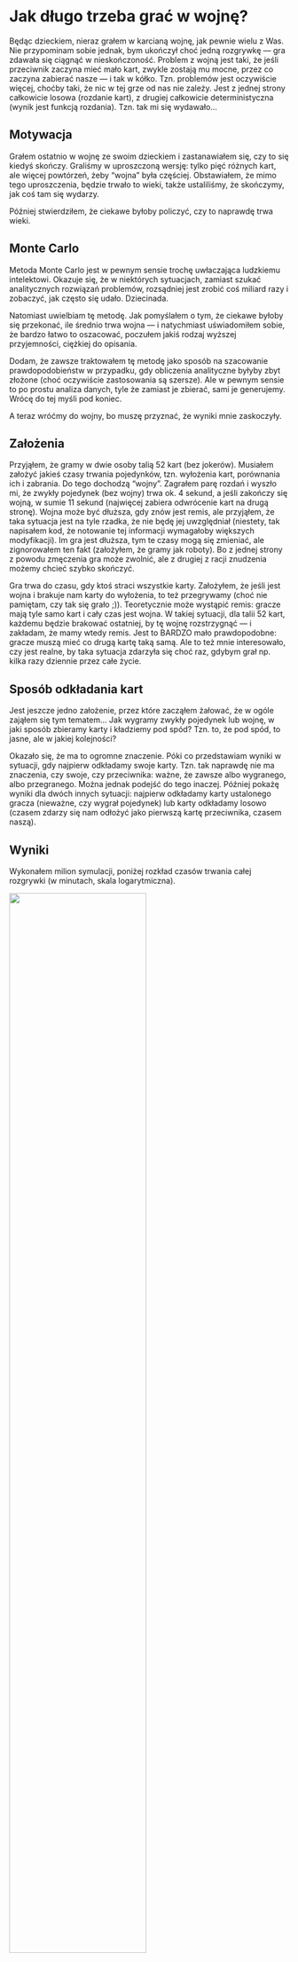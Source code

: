 Jak długo trzeba grać w wojnę?
================

Będąc dzieckiem, nieraz grałem w karcianą wojnę, jak pewnie wielu z Was.
Nie przypominam sobie jednak, bym ukończył choć jedną rozgrywkę — gra
zdawała się ciągnąć w nieskończoność. Problem z wojną jest taki, że
jeśli przeciwnik zaczyna mieć mało kart, zwykle zostają mu mocne, przez
co zaczyna zabierać nasze — i tak w kółko. Tzn. problemów jest
oczywiście więcej, choćby taki, że nic w tej grze od nas nie zależy.
Jest z jednej strony całkowicie losowa (rozdanie kart), z drugiej
całkowicie deterministyczna (wynik jest funkcją rozdania). Tzn. tak mi
się wydawało…

## Motywacja

Grałem ostatnio w wojnę ze swoim dzieckiem i zastanawiałem się, czy to
się kiedyś skończy. Graliśmy w uproszczoną wersję: tylko pięć różnych
kart, ale więcej powtórzeń, żeby “wojna” była częściej. Obstawiałem, że
mimo tego uproszczenia, będzie trwało to wieki, także ustaliliśmy, że
skończymy, jak coś tam się wydarzy.

Później stwierdziłem, że ciekawe byłoby policzyć, czy to naprawdę trwa
wieki.

## Monte Carlo

Metoda Monte Carlo jest w pewnym sensie trochę uwłaczająca ludzkiemu
intelektowi. Okazuje się, że w niektórych sytuacjach, zamiast szukać
analitycznych rozwiązań problemów, rozsądniej jest zrobić coś miliard
razy i zobaczyć, jak często się udało. Dziecinada.

Natomiast uwielbiam tę metodę. Jak pomyślałem o tym, że ciekawe byłoby
się przekonać, ile średnio trwa wojna — i natychmiast uświadomiłem
sobie, że bardzo łatwo to oszacować, poczułem jakiś rodzaj wyższej
przyjemności, ciężkiej do opisania.

Dodam, że zawsze traktowałem tę metodę jako sposób na szacowanie
prawdopodobieństw w przypadku, gdy obliczenia analityczne byłyby zbyt
złożone (choć oczywiście zastosowania są szersze). Ale w pewnym sensie
to po prostu analiza danych, tyle że zamiast je zbierać, sami je
generujemy. Wrócę do tej myśli pod koniec.

A teraz wróćmy do wojny, bo muszę przyznać, że wyniki mnie zaskoczyły.

## Założenia

Przyjąłem, że gramy w dwie osoby talią 52 kart (bez jokerów). Musiałem
założyć jakieś czasy trwania pojedynków, tzn. wyłożenia kart, porównania
ich i zabrania. Do tego dochodzą “wojny”. Zagrałem parę rozdań i wyszło
mi, że zwykły pojedynek (bez wojny) trwa ok. 4 sekund, a jeśli zakończy
się wojną, w sumie 11 sekund (najwięcej zabiera odwrócenie kart na drugą
stronę). Wojna może być dłuższa, gdy znów jest remis, ale przyjąłem, że
taka sytuacja jest na tyle rzadka, że nie będę jej uwzględniał
(niestety, tak napisałem kod, że notowanie tej informacji wymagałoby
większych modyfikacji). Im gra jest dłuższa, tym te czasy mogą się
zmieniać, ale zignorowałem ten fakt (założyłem, że gramy jak roboty). Bo
z jednej strony z powodu zmęczenia gra może zwolnić, ale z drugiej z
racji znudzenia możemy chcieć szybko skończyć.

Gra trwa do czasu, gdy ktoś straci wszystkie karty. Założyłem, że jeśli
jest wojna i brakuje nam karty do wyłożenia, to też przegrywamy (choć
nie pamiętam, czy tak się grało ;)). Teoretycznie może wystąpić remis:
gracze mają tyle samo kart i cały czas jest wojna. W takiej sytuacji,
dla talii 52 kart, każdemu będzie brakować ostatniej, by tę wojnę
rozstrzygnąć — i zakładam, że mamy wtedy remis. Jest to BARDZO mało
prawdopodobne: gracze muszą mieć co drugą kartę taką samą. Ale to też
mnie interesowało, czy jest realne, by taka sytuacja zdarzyła się choć
raz, gdybym grał np. kilka razy dziennie przez całe życie.

## Sposób odkładania kart

Jest jeszcze jedno założenie, przez które zacząłem żałować, że w ogóle
zająłem się tym tematem… Jak wygramy zwykły pojedynek lub wojnę, w jaki
sposób zbieramy karty i kładziemy pod spód? Tzn. to, że pod spód, to
jasne, ale w jakiej kolejności?

Okazało się, że ma to ogromne znaczenie. Póki co przedstawiam wyniki w
sytuacji, gdy najpierw odkładamy swoje karty. Tzn. tak naprawdę nie ma
znaczenia, czy swoje, czy przeciwnika: ważne, że zawsze albo wygranego,
albo przegranego. Można jednak podejść do tego inaczej. Później pokażę
wyniki dla dwóch innych sytuacji: najpierw odkładamy karty ustalonego
gracza (nieważne, czy wygrał pojedynek) lub karty odkładamy losowo
(czasem zdarzy się nam odłożyć jako pierwszą kartę przeciwnika, czasem
naszą).

## Wyniki

Wykonałem milion symulacji, poniżej rozkład czasów trwania całej
rozgrywki (w minutach, skala logarytmiczna).

<img src="unnamed-chunk-4-1.png" style="width:70.0%"
data-fig-align="center" />

Przeciętnie cała gra trwa od 10 do 28 minut (rozstęp kwartylowy),
średnia arytmetyczna 22 minuty, 96% rozgrywek kończy się przed upływem
godziny. Najdłuższa trwała 4 godziny.

Szczerze mówiąc, spodziewałem się znacznie dłuższych czasów. Cóż, gdy
jest się dzieckiem, czas biegnie inaczej — może tu należy szukać
wyjaśnienia. Poza tym, te założone przeze mnie czasy pojedynków są
pewnie dłuższe u dzieci. Natomiast jak się okaże, być może to nie jest
tylko kwestia poczucia czasu.

## Remisy

A jaka jest szansa na remis? W moim milionie symulacji taka sytuacja nie
zdarzyła się ani razu, w takim razie na pewno jest rzadka. Chciałem
jednak lepiej to oszacować. Problem w tym, że zwiększanie liczby
symulacji niewiele dało — tzn. przekonałem się jedynie, że jest to
jeszcze rzadsze. W końcu jednak symulacje zaczęły trwać tak długo, że
musiałem zrezygnować z tego podejścia (i całe szczęście).

Być może da się to policzyć analitycznie, ale jak zacząłem o tym myśleć,
rozbolała mnie głowa. Wiadomo, że remisy wystąpią, jeśli co druga karta
jest taka sama. Łatwo policzyć, jakie jest prawdopodobieństwo, że tak
się rozłożą karty od razu po rozdaniu. Ale trzeba jeszcze uwzględnić
wszystkie przypadki, które zbiegają do tego rozkładu…

Podszedłem do tego w następujący sposób. Im mniejsza talia kart, tym
remisy są bardziej prawdopodobne. Wykonam obliczenia dla 12 kart, 16,
20, itd. (chcę mieć cztery kolory, stąd wielkość talii dzieli się przez
cztery). Najpewniej będzie dało się zauważyć pewną zależność i
przedłużając ją, oszacuję wynik dla 52 kart.

Dodam, że dla niewielkich wielkości talii można rozpatrywać wszystkie
możliwe permutacje (zamiast je losować), ale wyszło mi, że już dla 16
jest ich ponad 30 milionów (mimo że wziąłem pod uwagę tylko unikalne
permutacje pod względem starszeństwa kart i nie odróżniałem pierwszego
gracza od drugiego).

Poniżej szacowane prawdopodobieństwa remisu dla różnych wielkości talii
(oś Y w skali logarytmicznej). Zwiększyłem liczbę symulacji do minimum
10 milionów, dla większej liczby kart nawet do 100 milionów (bo
prawdopodobieństwa stają się bardzo małe).

<img src="unnamed-chunk-6-1.png" style="width:70.0%"
data-fig-align="center" />

Widać, że nie jest to przypadkowa relacja, rządzi nią jakiś wzór.
Dopasowałem do danych model regresji. Podszedłem do tego dość prosto:
ponieważ dla zlogarytmowanego prawdopodobieństwa widać lekki łuk,
przyjąłem model postaci `log(p) ~ n + n^2`. Jak widać niżej, taka
funkcja niemal idealnie przechodzi przez wszystkie punkty (zaznaczyłem
ją na czerwono).

<img src="unnamed-chunk-8-1.png" style="width:70.0%"
data-fig-align="center" />

Dokonując ekstrapolacji, prawdopodobieństwo remisu dla 52 kart to mniej
więcej jeden na 20 biliardów. Żeby wartość oczekiwana liczby remisów
wyniosła 1, pięć milionów par ludzi musiałoby grać codziennie po 100
razy przez 100 lat.

## Pętle

Przy okazji zorientowałem się, że jest jeszcze jeden rodzaj remisu —
pętla. Karty tak mogą się ułożyć, że ich rozkład powtarza się co ileś
pojedynków. Z jakiegoś powodu taka sytuacja zdarzała mi się tylko dla 20
kart (ok. 2500 razy na 10 milionów symulacji).

Na wykresie i do budowy modelu nie uwzględniałem tych przypadków, bo
zawyżały liczbę remisów (widać było, że punkt dla 20 kart jest trochę za
wysoko).

## Wpływ sposobu odkładania kart

Większym odkryciem dla mnie było jednak to, jak bardzo na wyniki wpływa
sposób, w jaki odkładamy karty pod spód talii. Jak pisałem,
dotychczasowe wyniki zakładają, że stosujemy strategię “najpierw
wygrany” (tzn. jeśli wygraliśmy pojedynek, pierwsze pod spód wędrują
nasze karty) albo “najpierw przegrany” (wyniki są takie same). Problem w
tym, że możemy podejść do tego inaczej i to naprawdę zmienia ogólny
obraz gry.

Po pierwsze, jeśli będziemy robić to losowo, gra wcale nie jest funkcją
rozdania (przestaje być deterministyczna, jak określiłem ją wcześniej).
Nie są też możliwe pętle. Co jednak ciekawsze, wydłuża to średni czas
gry z 22 do 32 minut!

To jeszcze nic. Możemy stosować strategię, że zawsze jako pierwsze
zbieramy karty jednego z graczy. Nieważne którego, tylko że niezależnie
od tego, kto wygrał pojedynek, pod spód kładziemy jako pierwsze karty
np. gracza nr 1. Wtedy średnia długość gry rośnie aż do 112 minut (IQR
62-156 min). O ile w ogóle się skończy, bo w ponad 80% przypadków
wystąpiła pętla!

Dodam, że pętlę identyfikuję w taki sposób, że ustalam maksymalną liczbę
iteracji gry na 10 tysięcy. Jeśli dochodzę do tego wyniku, uznaję, że
wystąpiła pętla. Sprawdziłem, że to jest w porządku (maksymalna liczba
iteracji dla skończonych gier to 6033; poza tym podniesienie limitu do
100 tysięcy nic nie zmienia).

Poniżej rozkłady dla wszystkich trzech strategii (bez pętli).

<img src="unnamed-chunk-11-1.png" style="width:70.0%"
data-fig-align="center" />

Czyli być może to moje wspomnienie, że gra w wojnę ciągnie się
nieskończoność, ma jakieś solidniejsze podstawy?

Pytanie tylko, jaką strategię odkładania kart zwykle się stosuje?
Przypuszczam, że żadną z nich. Raczej coś pomiędzy losowością a opcją
“najpierw wygrany/przegrany”. Z pewnością też każdy z graczy robi to
inaczej.

Widać jednak, że jesteśmy w stanie wpłynąć na długość gry. Nie
wspominając o tym, że jeśli ktoś ma bardzo dobrą pamięć do kart, to
odkładając je w odpowiedni sposób (tzn. raz tak, raz inaczej), można
zwiększyć prawdopodobieństwo wygranej.

## Analiza danych

Jak pisałem, na cały opisany tutaj proces można spojrzeć jak na analizę
danych, tyle że sami je generujemy. Odczułem to szczególnie, gdy
zastanawiałem się, w jaki sposób podsumować wyniki: czy np. lepsza
będzie mediana, czy średnia arytmetyczna. Ostatecznie zacząłem od
podania rozstępu kwartylowego. Jest to moja ulubiona miara
PRZECIĘTNOŚCI. Podkreślam to słowo dlatego, że zwykle IQR traktuje się
jako miarę rozrzutu. W publikacjach naukowych często zastępuje
odchylenie standardowe, gdy dane są skośne. Natomiast ja lubię myśleć o
przeciętności szerzej. Dobry przykład to wzrost. Jeśli podzielimy ludzi
na niskich, przeciętnych i wysokich, to przecież do tej drugiej
kategorii nie wrzucimy tylko osób o jednym, konkretnym wzroście (np.
równym medianie). Rozsądniej jako niskie traktować osoby z pierwszego
kwartyla, a wysokie z czwartego.

Druga sprawa, to czy lepsza w podsumowaniu jest tu mediana, czy średnia?
Dane są skośne, więc automatycznie kierujemy się w stronę mediany. I
ogólnie takie podejście jest zwykle dobre, natomiast tutaj można podać
argumenty za średnią. Nie w sensie, że powinna zastąpić medianę —
przecież możemy liczyć tyle miar, ile nam się podoba. Ale średnia
przekazuje tu naprawdę interesującą informację. Jeśli chcemy zagrać pięć
razy, ile czasu to może zająć? Ile czasu zmarnuję, grając w wojnę
codziennie? W odpowiedzi na te pytania nie pomoże mediana, ale właśnie
średnia. Skoro jedna gra trwa średnio 22 minuty, to pięć powinno zająć
mniej niż 2 godziny.

Średnia uwzględnia, że niektóre gry mogą być znacznie dłuższe. I jeśli
interesuje nas suma, jest to pożądana cecha średniej. Tym bardziej, im
więcej składników ma suma (bo zwiększa się szansa, że wystąpią te
większe wartości, w tym ekstremalne).

## To tyle

Zabierając się za ten temat, myślałem, że to będzie krótki wpis na
bloga, ale nie wyszło. Gdyby ktoś chciał poeksperymentować, cały kod
dostępny tutaj.

<!-- ## Backup -->
<!-- ### Sprawdzenie -->
<!-- ```{r} -->
<!-- # najkrotszy pojedynek -->
<!-- wyniki_df %>% -->
<!--   arrange(kroki) -->
<!-- # spr. -->
<!-- n <- 52 -->
<!-- id <- 1 -->
<!-- rozgrywka(id, n) -->
<!-- set.seed(id) -->
<!-- karty <- sample(rep(1:(n/4), each = 4)) -->
<!-- gracz1 <- karty[1:(n/2)] -->
<!-- gracz2 <- karty[(n/2 + 1):n] -->
<!-- i <- 0 -->
<!-- wynik <- pojedynek(gracz1, gracz2) -->
<!-- gracz1 <- wynik$gracz1 -->
<!-- gracz2 <- wynik$gracz2 -->
<!-- if (length(gracz1) == 0 & length(gracz2) == 0) { -->
<!--   return(c(seed, NA, i)) # remis po "i" krokach -->
<!-- } else if (length(gracz1) == 0) { -->
<!--   return(c(seed, 2, i)) # wygral gracz 2 po "i" krokach -->
<!-- } else if (length(gracz2) == 0) { -->
<!--   return(c(seed, 1, i)) -->
<!-- } -->
<!-- gracz1; gracz2 -->
<!-- i <- i + 1 -->
<!-- ``` -->
<!-- ### Permutacje -->
<!-- Dla malej liczby kart można rozważyć wszystkie unikalne permutacje. Niestety już dla n=16 jest ich pond 30 mln. -->
<!-- ```{r} -->
<!-- library("RcppAlgos") -->
<!-- k <- 4 -->
<!-- n <- k * 4 # talia -->
<!-- max <- 1e5 # maksymalna dlugosc pojedynku -->
<!-- karty <- permuteGeneral(v = 1:k, freq = rep(4, k)) -->
<!-- karty <- karty[1:(nrow(karty)/2), ] # wystarczy polowa -->
<!-- N <- nrow(karty) -->
<!-- id <- 1:N -->
<!-- wyniki <- future_map(id, ~ rozgrywka_permut(., karty), .progress = TRUE,  -->
<!--   .options = furrr_options(seed = TRUE)) -->
<!-- wyniki_df <- tibble( -->
<!--   zwyciezca = map_vec(wyniki, ~ .[2]), -->
<!--   kroki = map_vec(wyniki, ~ .[3]) -->
<!-- ) -->
<!-- # remisy? -->
<!-- k <- wyniki_df %>% -->
<!--   filter(is.na(zwyciezca)) %>%  -->
<!--   nrow() -->
<!-- k -->
<!-- k/N -->
<!-- # 0.07370851 -->
<!-- ``` -->
<!-- ### Pętle -->
<!-- ```{r} -->
<!-- # petla dla 20 kart: -->
<!-- # rozdanie: -->
<!-- # 5 1 2 1 3 4 1 3 4 4 -->
<!-- # 4 2 2 5 5 2 5 3 3 1 -->
<!-- # petla: -->
<!-- # 4 2 4 2 4 1 -->
<!-- # 3 5 1 5 2 5 3 3 3 1 5 2 4 1 -->
<!-- # po 16 krokach to samo -->
<!-- ``` -->
